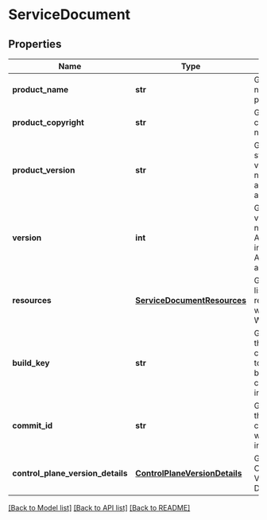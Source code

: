 # ServiceDocument

## Properties
Name | Type | Description | Notes
------------ | ------------- | ------------- | -------------
**product_name** | **str** | Gets or sets name of the product. | [optional] 
**product_copyright** | **str** | Gets or sets copyright notice. | [optional] 
**product_version** | **str** | Gets or sets stringified version number of this application&#39;s assembly. | [optional] 
**version** | **int** | Gets or sets version number of the API; increments as API changes are released. | [optional] 
**resources** | [**ServiceDocumentResources**](ServiceDocumentResources.md) | Gets or sets list of resources within this Workspace. | [optional] 
**build_key** | **str** | Gets or sets the BuildKey corresponding to the Bamboo build which created the installer. | [optional] 
**commit_id** | **str** | Gets or sets the last commit which was included in the build. | [optional] 
**control_plane_version_details** | [**ControlPlaneVersionDetails**](ControlPlaneVersionDetails.md) | Gets or sets Control Plane Version Details. | [optional] 

[[Back to Model list]](../README.md#documentation-for-models) [[Back to API list]](../README.md#documentation-for-api-endpoints) [[Back to README]](../README.md)


